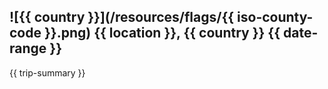## ![{{ country }}](/resources/flags/{{ iso-county-code }}.png) {{ location }}, {{ country }} {{ date-range }}
{{ trip-summary }}
